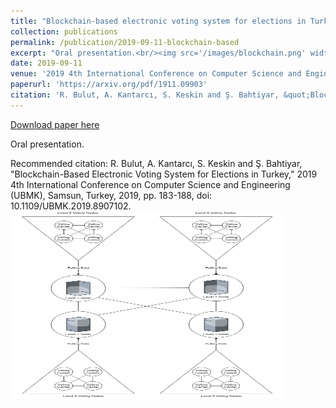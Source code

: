 ```yaml
---
title: "Blockchain-based electronic voting system for elections in Turkey"
collection: publications
permalink: /publication/2019-09-11-blockchain-based
excerpt: "Oral presentation.<br/><img src='/images/blockchain.png' width=440 height=300>"
date: 2019-09-11
venue: '2019 4th International Conference on Computer Science and Engineering (UBMK)'
paperurl: 'https://arxiv.org/pdf/1911.09903'
citation: 'R. Bulut, A. Kantarcı, S. Keskin and Ş. Bahtiyar, &quot;Blockchain-Based Electronic Voting System for Elections in Turkey,&quot; 2019 4th International Conference on Computer Science and Engineering (UBMK), Samsun, Turkey, 2019, pp. 183-188, doi: 10.1109/UBMK.2019.8907102.'
---
```


<a href='https://arxiv.org/pdf/1911.09903'>Download paper here</a>

Oral presentation.

Recommended citation: R. Bulut, A. Kantarcı, S. Keskin and Ş. Bahtiyar, "Blockchain-Based Electronic Voting System for Elections in Turkey," 2019 4th International Conference on Computer Science and Engineering (UBMK), Samsun, Turkey, 2019, pp. 183-188, doi: 10.1109/UBMK.2019.8907102.
<br/> <img src='/images/blockchain.png' width=440 height=300>